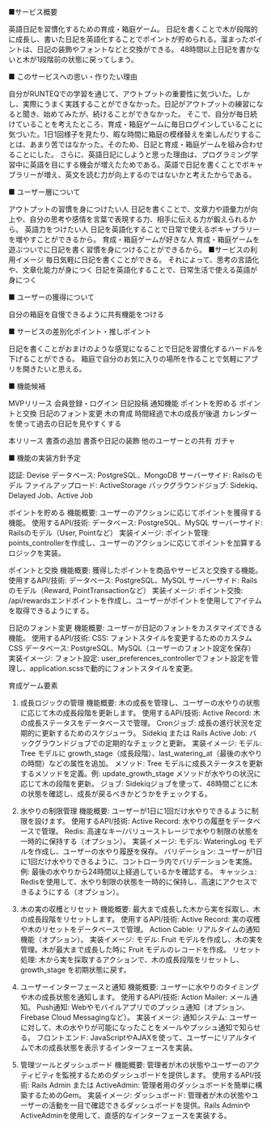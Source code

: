■サービス概要

英語日記を習慣化するための育成・箱庭ゲーム。
日記を書くことで木が段階的に成長し、書いた日記を英語化することでポイントが貯められる。溜まったポイントは、日記の装飾やフォントなどと交換ができる。
48時間以上日記を書かないと木が1段階前の状態に戻ってしまう。

■ このサービスへの思い・作りたい理由

自分がRUNTEQでの学習を通じて、アウトプットの重要性に気づいた。しかし、実際にうまく実践することができなかった。日記がアウトプットの練習になると聞き、始めてみたが、続けることができなかった。
そこで、自分が毎日続けていることを考えたところ、育成・箱庭ゲームに毎日ログインしていることに気づいた。1日1回様子を見たり、暇な時間に箱庭の模様替えを楽しんだりすることは、あまり苦ではなかった。そのため、日記と育成・箱庭ゲームを組み合わせることにした。
さらに、英語日記にしようと思った理由は、プログラミング学習中に英語を目にする機会が増えたためである。英語で日記を書くことでボキャブラリーが増え、英文を読む力が向上するのではないかと考えたからである。

■ ユーザー層について

アウトプットの習慣を身につけたい人
日記を書くことで、文章力や語彙力が向上や、自分の思考や感情を言葉で表現する力、相手に伝える力が鍛えられるから。
英語力をつけたい人
日記を英語化することで日常で使えるボキャブラリーを増やすことができるから。
育成・箱庭ゲームが好きな人
育成・箱庭ゲームを遊ぶついでに日記を書く習慣を身につけることができるから。
■サービスの利用イメージ
毎日気軽に日記を書くことができる。
それによって、思考の言語化や、文章化能力が身につく
日記を英語化することで、日常生活で使える英語が身につく

■ ユーザーの獲得について

自分の箱庭を自慢できるように共有機能をつける

■ サービスの差別化ポイント・推しポイント

日記を書くことがおまけのような感覚になることで日記を習慣化するハードルを下げることができる。
箱庭で自分のお気に入りの場所を作ることで気軽にアプリを開きたいと思える。

■ 機能候補

MVPリリース
  会員登録・ログイン
  日記投稿
  通知機能
  ポイントを貯める
  ポイントと交換
  日記のフォント変更
  木の育成
  時間経過で木の成長が後退
  カレンダーを使って過去の日記を見やすくする

本リリース
  書斎の追加
  書斎や日記の装飾
  他のユーザーとの共有
  ガチャ

■ 機能の実装方針予定

認証: Devise
データベース: PostgreSQL、MongoDB
サーバーサイド: Railsのモデル
ファイルアップロード: ActiveStorage
バックグラウンドジョブ: Sidekiq、Delayed Job、Active Job

ポイントを貯める
  機能概要: ユーザーのアクションに応じてポイントを獲得する機能。
  使用するAPI/技術:
    データベース: PostgreSQL、MySQL
    サーバーサイド: Railsのモデル（User, Pointなど）
  実装イメージ:
    ポイント管理: points_controllerを作成し、ユーザーのアクションに応じてポイントを加算するロジックを実装。

ポイントと交換
  機能概要: 獲得したポイントを商品やサービスと交換する機能。
  使用するAPI/技術:
    データベース: PostgreSQL、MySQL
    サーバーサイド: Railsのモデル（Reward, PointTransactionなど）
  実装イメージ:
    ポイント交換: /api/rewardsエンドポイントを作成し、ユーザーがポイントを使用してアイテムを取得できるようにする。

日記のフォント変更
  機能概要: ユーザーが日記のフォントをカスタマイズできる機能。
  使用するAPI/技術:
    CSS: フォントスタイルを変更するためのカスタムCSS
    データベース: PostgreSQL、MySQL（ユーザーのフォント設定を保存）
  実装イメージ:
    フォント設定: user_preferences_controllerでフォント設定を管理し、application.scssで動的にフォントスタイルを変更。

育成ゲーム要素
1. 成長ロジックの管理
  機能概要: 木の成長を管理し、ユーザーの水やりの状態に応じて木の成長段階を更新します。
  使用するAPI/技術:
    Active Record: 木の成長ステータスをデータベースで管理。
    Cronジョブ: 成長の進行状況を定期的に更新するためのスケジューラ。
    Sidekiq または Rails Active Job: バックグラウンドジョブでの定期的なチェックと更新。
  実装イメージ:
    モデル: Tree モデルに growth_stage（成長段階）、last_watering_at（最後の水やりの時間）などの属性を追加。
    メソッド: Tree モデルに成長ステータスを更新するメソッドを定義。例: update_growth_stage メソッドが水やりの状況に応じて木の段階を更新。
    ジョブ: Sidekiqジョブを使って、48時間ごとに木の状態を確認し、成長が戻るべきかどうかをチェックする。

2. 水やりの制限管理
  機能概要: ユーザーが1日に1回だけ水やりできるように制限を設けます。
  使用するAPI/技術:
    Active Record: 水やりの履歴をデータベースで管理。
    Redis: 高速なキー/バリューストレージで水やり制限の状態を一時的に保持する（オプション）。
  実装イメージ:
    モデル: WateringLog モデルを作成し、ユーザーの水やり履歴を保存。
    バリデーション: ユーザーが1日に1回だけ水やりできるように、コントローラ内でバリデーションを実施。例: 最後の水やりから24時間以上経過しているかを確認する。
    キャッシュ: Redisを使用して、水やり制限の状態を一時的に保持し、高速にアクセスできるようにする（オプション）。

3. 木の実の収穫とリセット
  機能概要: 最大まで成長した木から実を採取し、木の成長段階をリセットします。
  使用するAPI/技術:
    Active Record: 実の収穫や木のリセットをデータベースで管理。
    Action Cable: リアルタイムの通知機能（オプション）。
  実装イメージ:
    モデル: Fruit モデルを作成し、木の実を管理。木が最大まで成長した時に Fruit モデルのレコードを作成。
    リセット処理: 木から実を採取するアクションで、木の成長段階をリセットし、growth_stage を初期状態に戻す。

4. ユーザーインターフェースと通知
  機能概要: ユーザーに水やりのタイミングや木の成長状態を通知します。
  使用するAPI/技術:
    Action Mailer: メール通知。
    Push通知: Webやモバイルアプリでのプッシュ通知（オプション、Firebase Cloud Messagingなど）。
  実装イメージ:
    通知システム: ユーザーに対して、木の水やりが可能になったことをメールやプッシュ通知で知らせる。
    フロントエンド: JavaScriptやAJAXを使って、ユーザーにリアルタイムで木の成長状態を表示するインターフェースを実装。

5. 管理ツールとダッシュボード
  機能概要: 管理者が木の状態やユーザーのアクティビティを監視するためのダッシュボードを提供します。
  使用するAPI/技術:
    Rails Admin または ActiveAdmin: 管理者用のダッシュボードを簡単に構築するためのGem。
  実装イメージ:
    ダッシュボード: 管理者が木の状態やユーザーの活動を一目で確認できるダッシュボードを提供。Rails AdminやActiveAdminを使用して、直感的なインターフェースを実装する。
    